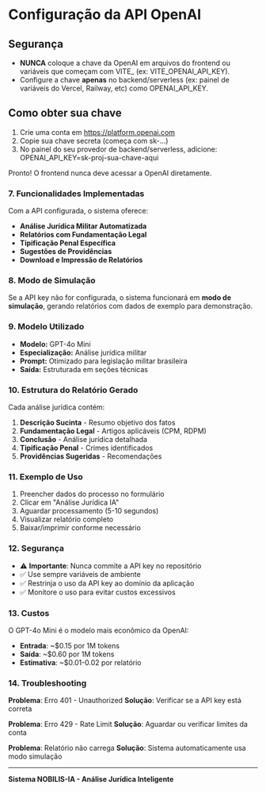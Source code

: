 # Configuração da API OpenAI

## Segurança
- **NUNCA** coloque a chave da OpenAI em arquivos do frontend ou variáveis que começam com VITE_ (ex: VITE_OPENAI_API_KEY).
- Configure a chave **apenas** no backend/serverless (ex: painel de variáveis do Vercel, Railway, etc) como OPENAI_API_KEY.

## Como obter sua chave
1. Crie uma conta em https://platform.openai.com
2. Copie sua chave secreta (começa com sk-...)
3. No painel do seu provedor de backend/serverless, adicione:
   OPENAI_API_KEY=sk-proj-sua-chave-aqui

Pronto! O frontend nunca deve acessar a OpenAI diretamente.

### 7. Funcionalidades Implementadas

Com a API configurada, o sistema oferece:

- **Análise Jurídica Militar Automatizada**
- **Relatórios com Fundamentação Legal**
- **Tipificação Penal Específica**
- **Sugestões de Providências**
- **Download e Impressão de Relatórios**

### 8. Modo de Simulação

Se a API key não for configurada, o sistema funcionará em **modo de simulação**, gerando relatórios com dados de exemplo para demonstração.

### 9. Modelo Utilizado

- **Modelo:** GPT-4o Mini
- **Especialização:** Análise jurídica militar
- **Prompt:** Otimizado para legislação militar brasileira
- **Saída:** Estruturada em seções técnicas

### 10. Estrutura do Relatório Gerado

Cada análise jurídica contém:

1. **Descrição Sucinta** - Resumo objetivo dos fatos
2. **Fundamentação Legal** - Artigos aplicáveis (CPM, RDPM)
3. **Conclusão** - Análise jurídica detalhada
4. **Tipificação Penal** - Crimes identificados
5. **Providências Sugeridas** - Recomendações

### 11. Exemplo de Uso

1. Preencher dados do processo no formulário
2. Clicar em "Análise Jurídica IA" 
3. Aguardar processamento (5-10 segundos)
4. Visualizar relatório completo
5. Baixar/imprimir conforme necessário

### 12. Segurança

- ⚠️ **Importante**: Nunca commite a API key no repositório
- ✅ Use sempre variáveis de ambiente
- ✅ Restrinja o uso da API key ao domínio da aplicação
- ✅ Monitore o uso para evitar custos excessivos

### 13. Custos

O GPT-4o Mini é o modelo mais econômico da OpenAI:
- **Entrada**: ~$0.15 por 1M tokens
- **Saída**: ~$0.60 por 1M tokens
- **Estimativa**: ~$0.01-0.02 por relatório

### 14. Troubleshooting

**Problema**: Erro 401 - Unauthorized
**Solução**: Verificar se a API key está correta

**Problema**: Erro 429 - Rate Limit
**Solução**: Aguardar ou verificar limites da conta

**Problema**: Relatório não carrega
**Solução**: Sistema automaticamente usa modo simulação

---

**Sistema NOBILIS-IA - Análise Jurídica Inteligente** 